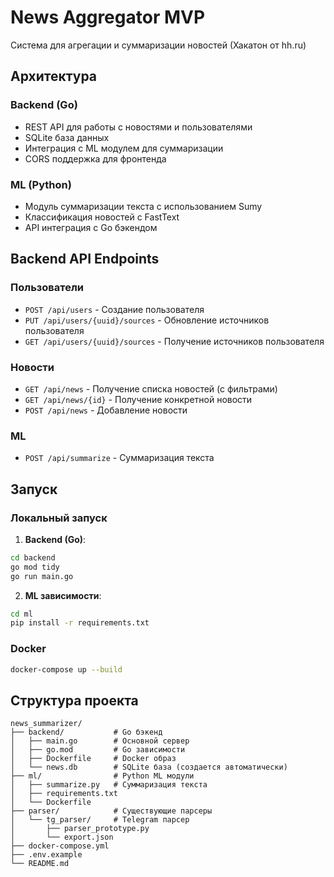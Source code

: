 # News Aggregator MVP

Система для агрегации и суммаризации новостей (Хакатон от hh.ru)

## Архитектура

### Backend (Go)
- REST API для работы с новостями и пользователями
- SQLite база данных
- Интеграция с ML модулем для суммаризации
- CORS поддержка для фронтенда

### ML (Python)
- Модуль суммаризации текста с использованием Sumy
- Классификация новостей с FastText
- API интеграция с Go бэкендом

## Backend API Endpoints

### Пользователи
- `POST /api/users` - Создание пользователя
- `PUT /api/users/{uuid}/sources` - Обновление источников пользователя
- `GET /api/users/{uuid}/sources` - Получение источников пользователя

### Новости
- `GET /api/news` - Получение списка новостей (с фильтрами)
- `GET /api/news/{id}` - Получение конкретной новости
- `POST /api/news` - Добавление новости

### ML
- `POST /api/summarize` - Суммаризация текста

## Запуск

### Локальный запуск

1. **Backend (Go)**:
```bash
cd backend
go mod tidy
go run main.go
```

2. **ML зависимости**:
```bash
cd ml
pip install -r requirements.txt
```

### Docker
```bash
docker-compose up --build
```

## Структура проекта
```
news_summarizer/
├── backend/           # Go бэкенд
│   ├── main.go        # Основной сервер
│   ├── go.mod         # Go зависимости
│   ├── Dockerfile     # Docker образ
│   └── news.db        # SQLite база (создается автоматически)
├── ml/                # Python ML модули
│   ├── summarize.py   # Суммаризация текста
│   ├── requirements.txt
│   └── Dockerfile
├── parser/            # Существующие парсеры
│   └── tg_parser/     # Telegram парсер
│       ├── parser_prototype.py
│       └── export.json
├── docker-compose.yml
├── .env.example
└── README.md
```
